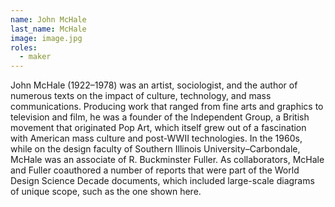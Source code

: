 ```yaml
---
name: John McHale
last_name: McHale
image: image.jpg
roles:
  - maker
---
```

John McHale (1922–1978) was an artist, sociologist, and the author of numerous texts on the impact of culture, technology, and mass communications. Producing work that ranged from fine arts and graphics to television and film, he was a founder of the Independent Group, a British movement that originated Pop Art, which itself grew out of a fascination with American mass culture and post-WWII technologies. In the 1960s, while on the design faculty of Southern Illinois University–Carbondale, McHale was an associate of R. Buckminster Fuller. As collaborators, McHale and Fuller coauthored a number of reports that were part of the World Design Science Decade documents, which included large-scale diagrams of unique scope, such as the one shown here.

